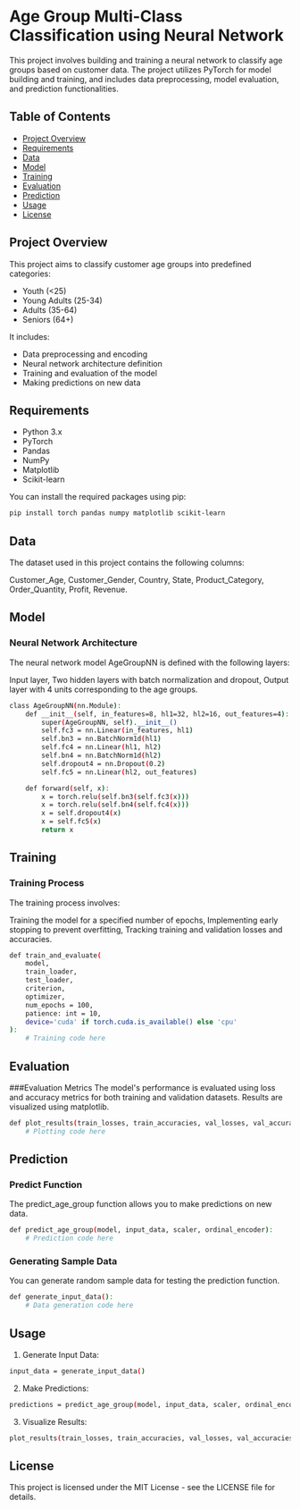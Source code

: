 # Age Group Multi-Class Classification using Neural Network

This project involves building and training a neural network to classify age groups based on customer data. The project utilizes PyTorch for model building and training, and includes data preprocessing, model evaluation, and prediction functionalities.

## Table of Contents
- [Project Overview](#project-overview)
- [Requirements](#requirements)
- [Data](#data)
- [Model](#model)
- [Training](#training)
- [Evaluation](#evaluation)
- [Prediction](#prediction)
- [Usage](#usage)
- [License](#license)

## Project Overview
This project aims to classify customer age groups into predefined categories: 
- Youth (<25)
- Young Adults (25-34)
- Adults (35-64)
- Seniors (64+)

It includes:
- Data preprocessing and encoding
- Neural network architecture definition
- Training and evaluation of the model
- Making predictions on new data

## Requirements
- Python 3.x
- PyTorch
- Pandas
- NumPy
- Matplotlib
- Scikit-learn

You can install the required packages using pip:

```bash
pip install torch pandas numpy matplotlib scikit-learn
```
## Data
The dataset used in this project contains the following columns:

Customer_Age,
Customer_Gender,
Country,
State,
Product_Category,
Order_Quantity,
Profit,
Revenue.
## Model
### Neural Network Architecture
The neural network model AgeGroupNN is defined with the following layers:

Input layer,
Two hidden layers with batch normalization and dropout,
Output layer with 4 units corresponding to the age groups.
```bash
class AgeGroupNN(nn.Module):
    def __init__(self, in_features=8, hl1=32, hl2=16, out_features=4):
        super(AgeGroupNN, self).__init__()
        self.fc3 = nn.Linear(in_features, hl1)
        self.bn3 = nn.BatchNorm1d(hl1)
        self.fc4 = nn.Linear(hl1, hl2)
        self.bn4 = nn.BatchNorm1d(hl2)
        self.dropout4 = nn.Dropout(0.2)
        self.fc5 = nn.Linear(hl2, out_features)

    def forward(self, x):
        x = torch.relu(self.bn3(self.fc3(x)))
        x = torch.relu(self.bn4(self.fc4(x)))
        x = self.dropout4(x)
        x = self.fc5(x)
        return x
```
## Training
### Training Process
The training process involves:

Training the model for a specified number of epochs,
Implementing early stopping to prevent overfitting,
Tracking training and validation losses and accuracies.
```bash
def train_and_evaluate(
    model,
    train_loader,
    test_loader,
    criterion, 
    optimizer, 
    num_epochs = 100,
    patience: int = 10,
    device='cuda' if torch.cuda.is_available() else 'cpu'
):
    # Training code here
```
## Evaluation
###Evaluation Metrics
The model's performance is evaluated using loss and accuracy metrics for both training and validation datasets. Results are visualized using matplotlib.
```bash
def plot_results(train_losses, train_accuracies, val_losses, val_accuracies):
    # Plotting code here
```
## Prediction
### Predict Function
The predict_age_group function allows you to make predictions on new data.
```bash
def predict_age_group(model, input_data, scaler, ordinal_encoder):
    # Prediction code here
```
### Generating Sample Data
You can generate random sample data for testing the prediction function.
```bash
def generate_input_data():
    # Data generation code here
```
## Usage
1. Generate Input Data:
```bash
input_data = generate_input_data()
```
2. Make Predictions:
```bash
predictions = predict_age_group(model, input_data, scaler, ordinal_encoder)
```
3. Visualize Results:
```bash
plot_results(train_losses, train_accuracies, val_losses, val_accuracies)
```
## License
This project is licensed under the MIT License - see the LICENSE file for details.

